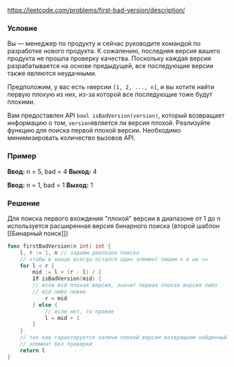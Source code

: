 https://leetcode.com/problems/first-bad-version/description/
### Условие

Вы — менеджер по продукту и сейчас руководите командой по разработке нового продукта. К сожалению, последняя версия вашего продукта не прошла проверку качества. Поскольку каждая версия разрабатывается на основе предыдущей, все последующие версии также являются неудачными.

Предположим, у вас есть `n`версии `[1, 2, ..., n]`, и вы хотите найти первую плохую из них, из-за которой все последующие тоже будут плохими.

Вам предоставлен API `bool isBadVersion(version)`, который возвращает информацию о том, `version`является ли версия плохой. Реализуйте функцию для поиска первой плохой версии. Необходимо минимизировать количество вызовов API.
### Пример
**Ввод:** n = 5, bad = 4
**Выход:** 4

**Ввод:** n = 1, bad = 1
**Выход:** 1
### Решение

 Для поиска первого вхождения "плохой" версии в диапазоне от 1 до n используется расширенная версия бинарного поиска (второй шаблон [[Бинарный поиск]])

```go
func firstBadVersion(n int) int {
    l, r := 1, n // задаем диапозон поиска
    // чтобы в конце всегда остался один элемент пишем < а не <=
    for l < r { 
        mid := l + (r - l) / 2
        if isBadVersion(mid) {
        // если mid плохая версия, значит первая плохая версия либо 
        // mid либо левее
            r = mid
        } else {
	        // если нет, то правее
            l = mid + 1
        }
    }
    // так как гарантируется наличи плохой версии возвращаем найденный 
    // элемент без проверки
    return l
}
```